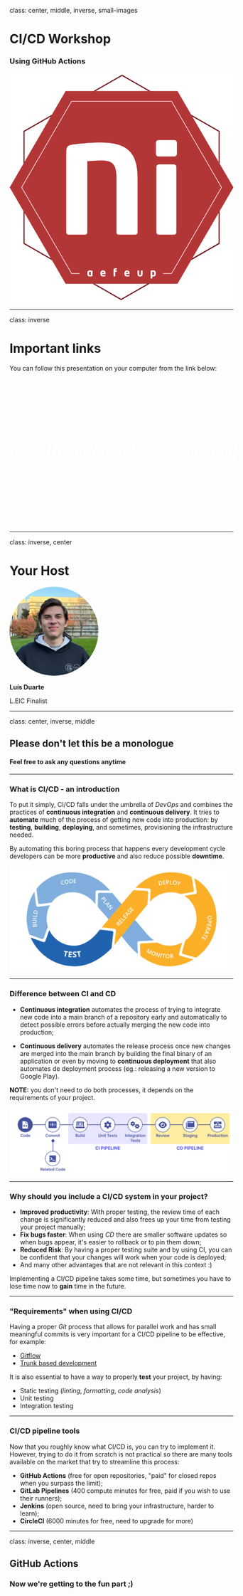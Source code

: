 class: center, middle, inverse, small-images

# CI/CD Workshop
### Using GitHub Actions

![NIAEFEUP's logo](assets/logo_2018.png)

---

class: inverse

# Important links

You can follow this presentation on your computer from the link below:

<div style="display: flex; justify-content: center; align-items: center; margin: 10rem 0rem;">
<a href="https://niaefeup.github.io/slides/" style="color: white; font-weight:bold; font-size: 2rem;">https://niaefeup.github.io/slides/</a>
</div>


---
class: inverse, center

# Your Host

<img src="./assets/profile.png" height=200 width=200 style="border-radius: 50%; object-fit: cover">

**Luís Duarte**

L.EIC Finalist

---

class: center, inverse, middle

## Please don't let this be a monologue

#### Feel free to ask any questions anytime

---

### What is CI/CD - an introduction

To put it simply, CI/CD falls under the umbrella of _DevOps_ and combines the practices of 
**continuous integration** and **continuous delivery**. It tries to **automate** much 
of the process of getting new code into production: by **testing**, **building**, **deploying**, and sometimes, provisioning the infrastructure needed.

By automating this boring process that happens every development cycle developers can be more **productive** and also reduce possible **downtime**.

<div style="display: flex; justify-content:center;">
<img src="./assets/ci-cd.webp" width=500>
</div>

---

### Difference between CI and CD

- **Continuous integration** automates the process of trying to integrate new code into a main branch of a repository early and automatically to detect possible errors before actually merging the new code into production;

- **Continuous delivery** automates the release process once new changes are merged into the main branch by building the final binary of an application or even by moving to **continuous deployment** that also automates de deployment process (eg.: releasing a new version to Google Play).

**NOTE:** you don't need to do both processes, it depends on the requirements of your project.

<div style="display: flex; justify-content:center;">
<img src="./assets/pipeline.png" width=500>
</div>

---

### Why should you include a CI/CD system in your project?

- **Improved productivity**: With proper testing, the review time of each change is significantly reduced and also frees up your time from testing your project manually;
- **Fix bugs faster**: When using _CD_ there are smaller software updates so when bugs appear, it's easier to rollback or to pin them down;
- **Reduced Risk**: By having a proper testing suite and by using CI, you can be confident that your changes will work when your code is deployed;
- And many other advantages that are not relevant in this context :) 

Implementing a CI/CD pipeline takes some time, but sometimes you have to lose time now to **gain** time in the future.

---

### "Requirements" when using CI/CD

Having a proper _Git_ process that allows for parallel work and has small meaningful commits is very important for a CI/CD pipeline to be effective, for example:
 - [Gitflow](https://www.atlassian.com/git/tutorials/comparing-workflows/gitflow-workflow)
 - [Trunk based development](https://trunkbaseddevelopment.com/)

It is also essential to have a way to properly **test** your project, by having:
  - Static testing (_linting_, _formatting_, _code analysis_)
  - Unit testing
  - Integration testing

---

### CI/CD pipeline tools

Now that you roughly know what CI/CD is, you can try to implement it. However, trying to do it from scratch is not practical so there are many tools available on the market that try to streamline this process:

- **GitHub Actions** (free for open repositories, "paid" for closed repos when you surpass the limit);
- **GitLab Pipelines** (400 compute minutes for free, paid if you wish to use their runners);
- **Jenkins** (open source, need to bring your infrastructure, harder to learn);
- **CircleCI** (6000 minutes for free, need to upgrade for more)

---

class: inverse, center, middle


## GitHub Actions
### Now we're getting to the fun part ;)